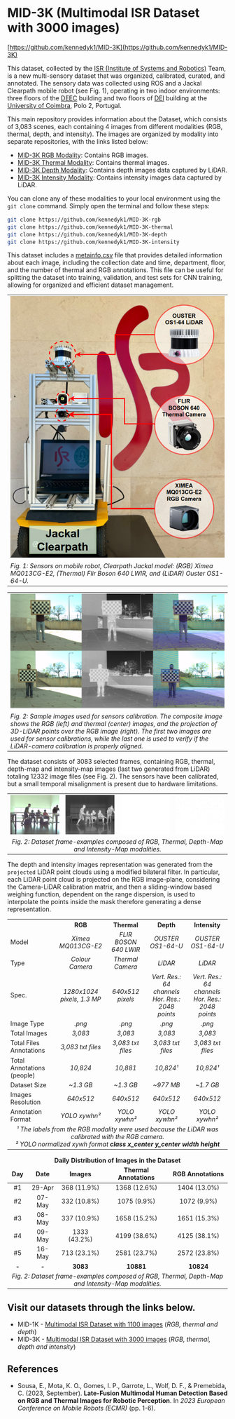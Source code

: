 # MID-3K (Multimodal ISR Dataset with 3000 images)

[https://github.com/kennedyk1/MID-3K](https://github.com/kennedyk1/MID-3K)


This dataset, collected by the [ISR (Institute of Systems and Robotics)](https://www.isr.uc.pt/) Team, is a new multi-sensory dataset that was organized, calibrated, curated, and annotated. The sensory data was collected using ROS and a Jackal Clearpath mobile robot (see Fig. 1), operating in two indoor environments: three floors of the [DEEC](https://www.uc.pt/fctuc/deec/) building and two floors of [DEI](https://www.uc.pt/fctuc/dei/) building at the [University of Coimbra](https://www.uc.pt/), Polo 2, Portugal.

This main repository provides information about the Dataset, which consists of 3,083 scenes, each containing 4 images from different modalities (RGB, thermal, depth, and intensity). The images are organized by modality into separate repositories, with the links listed below:

- [MID-3K RGB Modality](https://github.com/kennedyk1/MID-3K-rgb): Contains RGB images.
- [MID-3K Thermal Modality](https://github.com/kennedyk1/MID-3K-thermal): Contains thermal images.
- [MID-3K Depth Modality](https://github.com/kennedyk1/MID-3K-depth): Contains depth images data captured by LiDAR.
- [MID-3K Intensity Modality](https://github.com/kennedyk1/MID-3K-intensity): Contains intensity images data captured by LiDAR.

You can clone any of these modalities to your local environment using the `git clone` command. Simply open the terminal and follow these steps:

   ```bash
   git clone https://github.com/kennedyk1/MID-3K-rgb
   git clone https://github.com/kennedyk1/MID-3K-thermal
   git clone https://github.com/kennedyk1/MID-3K-depth
   git clone https://github.com/kennedyk1/MID-3K-intensity
   ```
This dataset includes a [metainfo.csv](https://github.com/kennedyk1/MID-3K/raw/main/metainfo.csv) file that provides detailed information about each image, including the collection date and time, department, floor, and the number of thermal and RGB annotations. This file can be useful for splitting the dataset into training, validation, and test sets for CNN training, allowing for organized and efficient dataset management.


<table>
<tr>
<td align="center">
<img src="img_files/jackal.png" alt="Jackal Clearpath"/>
</td>
</tr>
<tr><td><em>Fig. 1: Sensors on mobile robot, Clearpath Jackal model: (RGB) Ximea MQ013CG-E2, (Thermal) Flir Boson 640 LWIR, and (LiDAR) Ouster OS1-64-U.</em></td></tr>
</table>

<table>
<tr>
<td align="center">
<img src="img_files/calib.png" alt="Sensors Calibration"/>
</td>
</tr>
<tr><td><em>Fig. 2: Sample images used for sensors calibration. The composite image shows the <i>RGB</i> (left) and <i>thermal</i> (center) images, and the projection of 3D-LiDAR points over the RGB image (right). The first two images are used for sensor calibrations, while the last one is used to verify if the LiDAR-camera calibration is properly aligned.</em></td></tr>
</table>


The dataset consists of 3083 selected frames, containing RGB, thermal, depth-map and intensity-map images  (last two generated from LiDAR) totaling 12332 image files (see Fig. 2). The sensors have been calibrated, but a small temporal misalignment is present due to hardware limitations.

<table>
    <tr>
        <td><img src="img_files/r.png" alt="RGB Modality"/></td>
        <td><img src="img_files/t.png" alt="Thermal Modality"/></td>
        <td><img src="img_files/d.png" alt="Depth Modality"/></td>
        <td><img src="img_files/i.png" alt="Intensity Modality"/></td>
    </tr>
    <tr>
        <td colspan="4" align="center"><em>Fig. 2: Dataset frame-examples composed of RGB, Thermal, Depth-Map and Intensity-Map modalities.</em></td>
    </tr>
</table>

The depth and intensity images representation was generated from the `projected` LiDAR point clouds using a modified bilateral filter. In particular, each LiDAR point cloud is projected on the RGB image-plane, considering the Camera-LiDAR calibration matrix, and then a sliding-window based weighing function, dependent on the range dispersion, is used to interpolate the points inside the mask therefore generating a dense representation.

<table>
  <tr>
    <th></th>
    <th>RGB</th>
    <th>Thermal</th>
    <th>Depth</th>
    <th>Intensity</th>
  </tr>
  <tr>
    <td>Model</td>
    <td align="center"><em>Ximea MQ013CG-E2</em></td>
    <td align="center"><em>FLIR BOSON 640 LWIR</em></td>
    <td align="center"><em>OUSTER OS1-64-U</em></td>
    <td align="center"><em>OUSTER OS1-64-U</em></td>
  </tr>
  <tr>
    <td>Type</td>
    <td align="center"><em>Colour Camera</em></td>
    <td align="center"><em>Thermal Camera</em></td>
    <td align="center"><em>LiDAR</em></td>
    <td align="center"><em>LiDAR</em></td>
  </tr>
  <tr>
    <td>Spec.</td>
    <td align="center"><em>1280x1024 pixels, 1.3 MP</em></td>
    <td align="center"><em>640x512 pixels</em></td>
    <td align="center"><em>Vert. Res.: 64 channels<BR>Hor. Res.: 2048 points</em></td>
    <td align="center"><em>Vert. Res.: 64 channels<BR>Hor. Res.: 2048 points</em></td>
  </tr>
  <tr>
    <td>Image Type</td>
    <td align="center"><em>.png</em></td>
    <td align="center"><em>.png</em></td>
    <td align="center"><em>.png</em></td>
    <td align="center"><em>.png</em></td>
  </tr>
  <tr>
    <td>Total Images</td>
    <td align="center"><em>3,083</em></td>
    <td align="center"><em>3,083</em></td>
    <td align="center"><em>3,083</em></td>
    <td align="center"><em>3,083</em></td>
  </tr>
  <tr>
    <td>Total Files Annotations</td>
    <td align="center"><em>3,083 txt files</em></td>
    <td align="center"><em>3,083 txt files</em></td>
    <td align="center"><em>3,083 txt files</em></td>
    <td align="center"><em>3,083 txt files</em></td>
  </tr>
  <tr>
    <td>Total Annotations (people)</td>
    <td align="center"><em>10,824</em></td>
    <td align="center"><em>10,881</em></td>
    <td align="center"><em>10,824¹</em></td>
    <td align="center"><em>10,824¹</em></td>
  </tr>
  <tr>
    <td>Dataset Size</td>
    <td align="center"><em>~1.3 GB</em></td>
    <td align="center"><em>~1.3 GB</em></td>
    <td align="center"><em>~977 MB</em></td>
    <td align="center"><em>~1.7 GB</em></td>
  </tr>
  <tr>
    <td>Images Resolution</td>
    <td align="center"><em>640x512</em></td>
    <td align="center"><em>640x512</em></td>
    <td align="center"><em>640x512</em></td>
    <td align="center"><em>640x512</em></td>
  </tr>
  <tr>
    <td>Annotation Format</td>
    <td align="center"><em>YOLO xywhn²</em></td>
    <td align="center"><em>YOLO xywhn²</em></td>
    <td align="center"><em>YOLO xywhn²</em></td>
    <td align="center"><em>YOLO xywhn²</em></td>
  </tr>
  <tr>
    <td colspan="5" align="center"><em>¹ The labels from the RGB modality were used because the LiDAR was calibrated with the RGB camera.<BR>² YOLO normalized xywh format <b>class x_center y_center width height</b></em></td>
  </tr>
</table>


<table style="text-align: center;">
  <thead>
    <tr><td colspan="6" align="center"><b>Daily Distribution of Images in the Dataset</b></td></tr>
    <tr align="center">
      <td><b>Day</b></td>
      <td><b>Date</b></td>
      <td><b>Images</b></td>
      <td><b>Thermal Annotations</b></td>
      <td><b>RGB Annotations</b></td>
    </tr>
  </thead>
  <tbody>
    <tr align="center">
      <td>#1</td>
      <td>29-Apr</td>
      <td>368 (11.9%)</td>
      <td>1368 (12.6%)</td>
      <td>1404 (13.0%)</td>
    </tr>
    <tr align="center">
      <td>#2</td>
      <td>07-May</td>
      <td>332 (10.8%)</td>
      <td>1075 (9.9%)</td>
      <td>1072 (9.9%)</td>
    </tr>
    <tr align="center">
      <td>#3</td>
      <td>08-May</td>
      <td>337 (10.9%)</td>
      <td>1658 (15.2%)</td>
      <td>1651 (15.3%)</td>
    </tr>
    <tr align="center">
      <td>#4</td>
      <td>09-May</td>
      <td>1333 (43.2%)</td>
      <td>4199 (38.6%)</td>
      <td>4125 (38.1%)</td>
    </tr>
    <tr align="center">
      <td>#5</td>
      <td>16-May</td>
      <td>713 (23.1%)</td>
      <td>2581 (23.7%)</td>
      <td>2572 (23.8%)</td>
    </tr>
    <tr align="center">
      <td><b>-</b></td>
      <td><b>-</b></td>
      <td><b>3083</b></td>
      <td><b>10881</b></td>
      <td><b>10824</b></td>
    </tr>
    <tr align="center">
      <td colspan="6" align="center"><em>Fig. 2: Dataset frame-examples composed of RGB, Thermal, Depth-Map and Intensity-Map modalities.</em></td>
    </tr>
  </tbody>
</table>

## Visit our datasets through the links below.
- MID-1K - [Multimodal ISR Dataset with 1100 images](https://kennedyk1.github.io/MID-1K/) (*RGB, thermal and depth*)
- MID-3K - [Multimodal ISR Dataset with 3000 images](https://kennedyk1.github.io/MID-3K/) (*RGB, thermal, depth and intensity*)


## References

- Sousa, E., Mota, K. O., Gomes, I. P., Garrote, L., Wolf, D. F., & Premebida, C. (2023, September). **Late-Fusion Multimodal Human Detection Based on RGB and Thermal Images for Robotic Perception**. In *2023 European Conference on Mobile Robots (ECMR)* (pp. 1-6).
